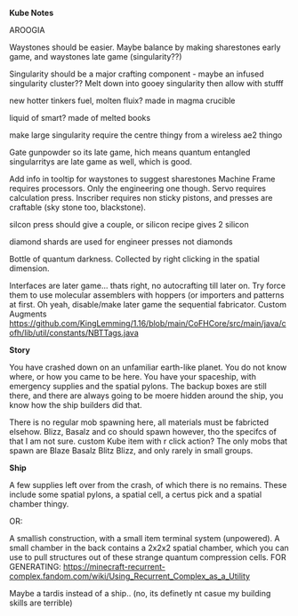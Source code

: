 __**Kube Notes**__

AROOGIA

Waystones should be easier. Maybe balance by making sharestones early game, and waystones late game (singularity??)

Singularity should be a major crafting component - maybe an infused singularity cluster?? Melt down into gooey singularity then allow with stufff


new hotter tinkers fuel, molten fluix? made in magma crucible

liquid of smart? made of melted books


make large singularity require the centre thingy from a wireless ae2 thingo

Gate gunpowder so its late game, hich means quantum entangled singularritys are late game as well, which is good.



Add info in tooltip for waystones to suggest sharestones
Machine Frame requires processors. Only the engineering one though. Servo requires calculation press.
Inscriber requires non sticky pistons, and presses are craftable (sky stone too, blackstone). 

silcon press should give a couple, or silicon recipe gives 2 silicon

diamond shards are used for engineer presses not diamonds

Bottle of quantum darkness. Collected by right clicking in the spatial dimension.

Interfaces are later game... thats right, no autocrafting till later on. Try force them to use molecular assemblers with hoppers (or importers and patterns at first. Oh yeah, disable/make later game the sequential fabricator.
Custom Augments
https://github.com/KingLemming/1.16/blob/main/CoFHCore/src/main/java/cofh/lib/util/constants/NBTTags.java

**Story**

You have crashed down on an unfamiliar earth-like planet. You do not know where, or how you came to be here. You have your spaceship, with emergency supplies and the spatial pylons. The backup boxes are still there, and there are always going to be moere hidden around the ship, you know how the ship builders did that.

There is no regular mob spawning here, all materials must be fabricted elsehow. Blizz, Basalz and co should spawn however, tho the specifcs of that I am not sure. custom Kube item with r click action? 
The only mobs that spawn are Blaze Basalz Blitz Blizz, and only rarely in small groups. 

__Ship__

A few supplies left over from the crash, of which there is no remains. These include some spatial pylons, a spatial cell, a certus pick and a spatial chamber thingy.

OR:

A smallish construction, with a small item terminal system (unpowered). A small chamber in the back contains a 2x2x2 spatial chamber, which you can use to pull structures out of these strange quantum compression cells.
FOR GENERATING: https://minecraft-recurrent-complex.fandom.com/wiki/Using_Recurrent_Complex_as_a_Utility

Maybe a tardis instead of a ship.. (no, its definetly nt casue my building skills are terrible)